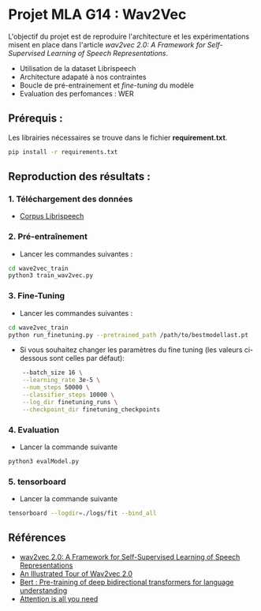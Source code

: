 # Projet MLA G14 : Wav2Vec

L'objectif du projet est de reproduire l'architecture et les expérimentations misent en place dans l'article *wav2vec 2.0: A Framework for Self-Supervised Learning of Speech Representations*.
- Utilisation de la dataset Librispeech
- Architecture adapaté à nos contraintes
- Boucle de pré-entrainement et *fine-tuning* du modèle
- Evaluation des perfomances : WER

## Prérequis :
Les librairies nécessaires se trouve dans le fichier **requirement.txt**.  

```bash
pip install -r requirements.txt
```

## Reproduction des résultats :

### 1. Téléchargement des données
- [Corpus Librispeech](https://www.openslr.org/12) 

### 2. Pré-entraînement
- Lancer les commandes suivantes :
```bash
cd wave2vec_train
python3 train_wav2vec.py
```
### 3. Fine-Tuning
- Lancer les commandes suivantes :
```bash
cd wave2vec_train
python run_finetuning.py --pretrained_path /path/to/bestmodellast.pt
```
- Si vous souhaitez changer les paramètres du fine tuning (les valeurs ci-dessous sont celles par défaut):
```bash
    --batch_size 16 \
    --learning_rate 3e-5 \
    --num_steps 50000 \
    --classifier_steps 10000 \
    --log_dir finetuning_runs \
    --checkpoint_dir finetuning_checkpoints
```
### 4. Evaluation
- Lancer la commande suivante
```bash
python3 evalModel.py
```

### 5. tensorboard
- Lancer la commande suivante
```bash
tensorboard --logdir=./logs/fit --bind_all
```

## Références
- [wav2vec 2.0: A Framework for Self-Supervised Learning of Speech Representations](https://arxiv.org/pdf/2006.11477)
- [An Illustrated Tour of Wav2vec 2.0](https://jonathanbgn.com/2021/09/30/illustrated-wav2vec-2.html)
- [Bert : Pre-training of deep bidirectional transformers for language understanding](https://arxiv.org/pdf/1810.04805)
- [Attention is all you need](https://arxiv.org/pdf/1706.03762)
